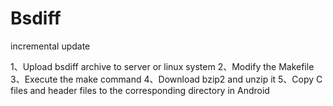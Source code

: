 # Bsdiff
incremental update

1、Upload bsdiff archive to server or linux system
2、Modify the Makefile
3、Execute the make command
4、Download bzip2 and unzip it
5、Copy C files and header files to the corresponding directory in Android
